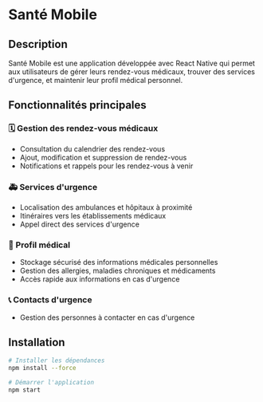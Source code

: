 # Santé Mobile

## Description
Santé Mobile est une application développée avec React Native qui permet aux utilisateurs de gérer leurs rendez-vous médicaux, trouver des services d'urgence, et maintenir leur profil médical personnel.

## Fonctionnalités principales

### 🗓️ Gestion des rendez-vous médicaux
- Consultation du calendrier des rendez-vous
- Ajout, modification et suppression de rendez-vous
- Notifications et rappels pour les rendez-vous à venir

### 🚑 Services d'urgence
- Localisation des ambulances et hôpitaux à proximité
- Itinéraires vers les établissements médicaux
- Appel direct des services d'urgence

### 👤 Profil médical
- Stockage sécurisé des informations médicales personnelles
- Gestion des allergies, maladies chroniques et médicaments
- Accès rapide aux informations en cas d'urgence

### 📞 Contacts d'urgence
- Gestion des personnes à contacter en cas d'urgence

## Installation

```bash
# Installer les dépendances
npm install --force

# Démarrer l'application
npm start